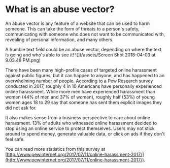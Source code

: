 # What is an abuse vector?

An abuse vector is any feature of a website that can be used to harm someone. This can take the form of threats to a person's safety, communicating with someone who does not want to be communicated with, revealing of personal information, and many others.

A humble text field could be an abuse vector, depending on where the text is going and who's able to see it!
![](/assets/Screen Shot 2018-04-03 at 9.03.48 PM.png)

There have been many high-profile cases of targeted online harassment against public figures, but it can happen to anyone, and has happened to an overwhelming number of people. According to a Pew Research survey conducted in 2017, roughly 4 in 10 Americans have personally experienced online harassment. While more men have experienced harassment than women \(44% of men and 37% of women\), roughly half \(53%\) of young women ages 18 to 29 say that someone has sent them explicit images they did not ask for.

It also makes sense from a business perspective to care about online harassment. 13% of adults who witnessed online harassment decided to stop using an online service to protect themselves. Users may not stick around to spend money, generate valuable data, or click on ads if they don't feel safe.

You can read more statistics from this survey at [http://www.pewinternet.org/2017/07/11/online-harassment-2017/](http://www.pewinternet.org/2017/07/11/online-harassment-2017/).

